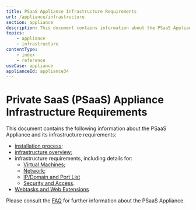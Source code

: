 ```yaml
---
title: PSaaS Appliance Infrastructure Requirements
url: /appliance/infrastructure
section: appliance
description: This document contains information about the PSaaS Appliance and its infrastructure requirements.
topics:
    - appliance
    - infrastructure
contentType: 
    - index
    - reference
useCase: appliance
applianceId: appliance34
---
```


# Private SaaS (PSaaS) Appliance Infrastructure Requirements

This document contains the following information about the PSaaS Appliance and its infrastructure requirements:

* [installation process](/appliance/infrastructure/installation);
* [infrastructure overview](/appliance/infrastructure/infrastructure-overview);
* infrastructure requirements, including details for:
    * [Virtual Machines](/appliance/infrastructure/virtual-machines);
    * [Network](/appliance/infrastructure/network);
    * [IP/Domain and Port List](/appliance/infrastructure/ip-domain-port-list)
    * [Security and Access](/appliance/infrastructure/security).
* [Webtasks and Web Extensions](/appliance/infrastructure/extensions)

Please consult the [FAQ](/appliance/infrastructure/faq) for further information about the PSaaS Appliance.
